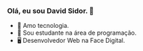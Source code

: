 ### Olá, eu sou David Sidor. 👋

- 🔭 Amo tecnologia.
- 🌱 Sou estudante na área de programação.
- 🖥️ Desenvolvedor Web na Face Digital.
